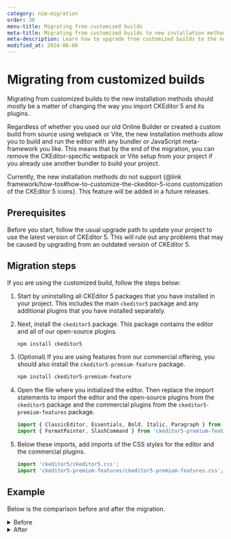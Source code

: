 ```yaml
---
category: nim-migration
order: 30
menu-title: Migrating from customized builds
meta-title: Migrating from customized builds to new installation methods | CKEditor 5 documentation
meta-description: Learn how to upgrade from customized builds to the new installation methods.
modified_at: 2024-06-06
---
```


# Migrating from customized builds

Migrating from customized builds to the new installation methods should mostly be a matter of changing the way you import CKEditor 5 and its plugins.

Regardless of whether you used our old Online Builder or created a custom build from source using webpack or Vite, the new installation methods allow you to build and run the editor with any bundler or JavaScript meta-framework you like. This means that by the end of the migration, you can remove the CKEditor-specific webpack or Vite setup from your project if you already use another bundler to build your project.

<info-box warning>
Currently, the new installation methods do not support {@link framework/how-tos#how-to-customize-the-ckeditor-5-icons customization of the CKEditor 5 icons}. This feature will be added in a future releases.
</info-box>

## Prerequisites

Before you start, follow the usual upgrade path to update your project to use the latest version of CKEditor 5. This will rule out any problems that may be caused by upgrading from an outdated version of CKEditor 5.

## Migration steps

If you are using the customized build, follow the steps below:

1. Start by uninstalling all CKEditor 5 packages that you have installed in your project. This includes the main `ckeditor5` package and any additional plugins that you have installed separately.

2. Next, install the `ckeditor5` package. This package contains the editor and all of our open-source plugins.

	```bash
	npm install ckeditor5
	```

3. (Optional) If you are using features from our commercial offering, you should also install the `ckeditor5-premium-feature` package.

	```bash
	npm install ckeditor5-premium-feature
	```

4. Open the file where you initialized the editor. Then replace the import statements to import the editor and the open-source plugins from the `ckeditor5` package and the commercial plugins from the `ckeditor5-premium-features` package.

	```js
	import { ClassicEditor, Essentials, Bold, Italic, Paragraph } from 'ckeditor5';
	import { FormatPainter, SlashCommand } from 'ckeditor5-premium-features';
	```

5. Below these imports, add imports of the CSS styles for the editor and the commercial plugins.

	```js
	import 'ckeditor5/ckeditor5.css';
	import 'ckeditor5-premium-features/ckeditor5-premium-features.css';
	```

## Example

Below is the comparison before and after the migration.

<details>
<summary>Before</summary>

```js
import { ClassicEditor as ClassicEditorBase } from '@ckeditor/ckeditor5-editor-classic';

import { Essentials } from '@ckeditor/ckeditor5-essentials';
import { CKFinderUploadAdapter } from '@ckeditor/ckeditor5-adapter-ckfinder';
import { Autoformat } from '@ckeditor/ckeditor5-autoformat';
import { Bold, Italic } from '@ckeditor/ckeditor5-basic-styles';
import { BlockQuote } from '@ckeditor/ckeditor5-block-quote';
import { CKBox } from '@ckeditor/ckeditor5-ckbox';
import { CKFinder } from '@ckeditor/ckeditor5-ckfinder';
import { EasyImage } from '@ckeditor/ckeditor5-easy-image';
import { Heading } from '@ckeditor/ckeditor5-heading';
import { Image, ImageCaption, ImageStyle, ImageToolbar, ImageUpload, PictureEditing } from '@ckeditor/ckeditor5-image';
import { Indent } from '@ckeditor/ckeditor5-indent';
import { Link } from '@ckeditor/ckeditor5-link';
import { List } from '@ckeditor/ckeditor5-list';
import { MediaEmbed } from '@ckeditor/ckeditor5-media-embed';
import { Paragraph } from '@ckeditor/ckeditor5-paragraph';
import { PasteFromOffice } from '@ckeditor/ckeditor5-paste-from-office';
import { Table, TableToolbar } from '@ckeditor/ckeditor5-table';
import { TextTransformation } from '@ckeditor/ckeditor5-typing';
import { CloudServices } from '@ckeditor/ckeditor5-cloud-services';

export default class ClassicEditor extends ClassicEditorBase {
	static builtinPlugins = [
		Essentials,
		CKFinderUploadAdapter,
		Autoformat,
		Bold,
		Italic,
		BlockQuote,
		CKBox,
		CKFinder,
		CloudServices,
		EasyImage,
		Heading,
		Image,
		ImageCaption,
		ImageStyle,
		ImageToolbar,
		ImageUpload,
		Indent,
		Link,
		List,
		MediaEmbed,
		Paragraph,
		PasteFromOffice,
		PictureEditing,
		Table,
		TableToolbar,
		TextTransformation
	];

	static defaultConfig = {
		toolbar: {
			items: [
				'undo', 'redo',
				'|', 'heading',
				'|', 'bold', 'italic',
				'|', 'link', 'uploadImage', 'insertTable', 'blockQuote', 'mediaEmbed',
				'|', 'bulletedList', 'numberedList', 'outdent', 'indent'
			]
		},
		image: {
			toolbar: [
				'imageStyle:inline',
				'imageStyle:block',
				'imageStyle:side',
				'|',
				'toggleImageCaption',
				'imageTextAlternative'
			]
		},
		table: {
			contentToolbar: [
				'tableColumn',
				'tableRow',
				'mergeTableCells'
			]
		},
		language: 'en'
	};
}
```
</details>

<details>
<summary>After</summary>

```js
import {
	ClassicEditor as ClassicEditorBase,
	Essentials,
	CKFinderUploadAdapter,
	Autoformat,
	Bold,
	Italic,
	BlockQuote,
	CKBox,
	CKFinder,
	EasyImage,
	Heading,
	Image,
	ImageCaption,
	ImageStyle,
	ImageToolbar,
	ImageUpload,
	PictureEditing,
	Indent,
	Link,
	List,
	MediaEmbed,
	Paragraph,
	PasteFromOffice,
	Table,
	TableToolbar,
	TextTransformation,
	CloudServices
} from 'ckeditor5';

import 'ckeditor5/ckeditor5.css';

export default class ClassicEditor extends ClassicEditorBase {
	static builtinPlugins = [
		Essentials,
		CKFinderUploadAdapter,
		Autoformat,
		Bold,
		Italic,
		BlockQuote,
		CKBox,
		CKFinder,
		CloudServices,
		EasyImage,
		Heading,
		Image,
		ImageCaption,
		ImageStyle,
		ImageToolbar,
		ImageUpload,
		Indent,
		Link,
		List,
		MediaEmbed,
		Paragraph,
		PasteFromOffice,
		PictureEditing,
		Table,
		TableToolbar,
		TextTransformation
	];

	static defaultConfig = {
		toolbar: {
			items: [
				'undo', 'redo',
				'|', 'heading',
				'|', 'bold', 'italic',
				'|', 'link', 'uploadImage', 'insertTable', 'blockQuote', 'mediaEmbed',
				'|', 'bulletedList', 'numberedList', 'outdent', 'indent'
			]
		},
		image: {
			toolbar: [
				'imageStyle:inline',
				'imageStyle:block',
				'imageStyle:side',
				'|',
				'toggleImageCaption',
				'imageTextAlternative'
			]
		},
		table: {
			contentToolbar: [
				'tableColumn',
				'tableRow',
				'mergeTableCells'
			]
		},
		language: 'en'
	};
}
```
</details>
